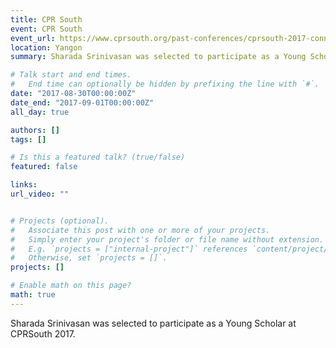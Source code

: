 ```yaml
---
title: CPR South
event: CPR South
event_url: https://www.cprsouth.org/past-conferences/cprsouth-2017-connecting-next-billion/
location: Yangon
summary: Sharada Srinivasan was selected to participate as a Young Scholar at CPRSouth 2017. 

# Talk start and end times.
#   End time can optionally be hidden by prefixing the line with `#`.
date: "2017-08-30T00:00:00Z"
date_end: "2017-09-01T00:00:00Z"
all_day: true

authors: []
tags: []

# Is this a featured talk? (true/false)
featured: false

links:
url_video: ""


# Projects (optional).
#   Associate this post with one or more of your projects.
#   Simply enter your project's folder or file name without extension.
#   E.g. `projects = ["internal-project"]` references `content/project/deep-learning/index.md`.
#   Otherwise, set `projects = []`.
projects: []

# Enable math on this page?
math: true
---
```

Sharada Srinivasan was selected to participate as a Young Scholar at CPRSouth 2017. 



